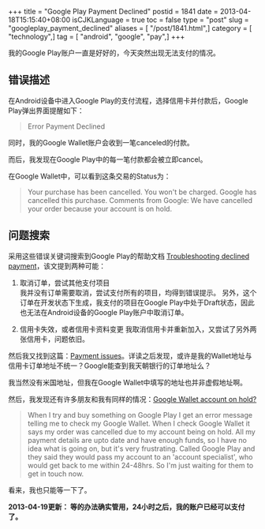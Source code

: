 +++
title = "Google Play Payment Declined"
postid = 1841
date = 2013-04-18T15:15:40+08:00
isCJKLanguage = true
toc = false
type = "post"
slug = "googleplay_payment_declined"
aliases = [ "/post/1841.html",]
category = [ "technology",]
tag = [ "android", "google", "pay",]
+++


我的Google Play账户一直是好好的，今天突然出现无法支付的情况。

## 错误描述

在Android设备中进入Google Play的支付流程，选择信用卡并付款后，Google Play弹出界面提醒如下：

>Error
>Payment Declined

同时，我的Google Wallet账户会收到一笔canceled的付款。

而后，我发现在Google Play中的每一笔付款都会被立即cancel。

在Google Wallet中，可以看到这条交易的Status为：

>Your purchase has been cancelled. You won't be charged.
>Google has cancelled this purchase.
>Comments from Google: We have cancelled your order because your account is on hold.

## 问题搜索

采用这些错误关键词搜索到Google Play的帮助文档 [Troubleshooting declined payment](http://support.google.com/googleplay/bin/answer.py?hl=en&answer=2405661)，该文提到两种可能：

1. 取消订单，尝试其他支付项目  
我并没有订单需要取消，尝试支付所有的项目，均得到错误提示。
另外，这个订单在开发状态下生成，我支付的项目在Google Play中处于Draft状态，因此也无法在Android设备的Google Play账户中取消订单。

2. 信用卡失效，或者信用卡资料变更
我取消信用卡并重新加入，又尝试了另外两张信用卡，问题依旧。


然后我又找到这篇：[Payment issues](http://support.google.com/googleplay/bin/answer.py?hl=en&answer=1267137)。详读之后发现，或许是我的Wallet地址与信用卡订单地址不统一？Google能查到我天朝银行的订单地址么？

我当然没有米国地址，但我在Google Wallet中填写的地址也并非虚假地址啊。

然后，我发现还有许多朋友和我有同样的情况：[Google Wallet account on hold?](http://forums.androidcentral.com/android-applications/213074-google-wallet-account-hold.html)

>When I try and buy something on Google Play I get an error message telling me to check my Google Wallet.
>When I check Google Wallet it says my order was cancelled due to my account being on hold.
>All my payment details are upto date and have enough funds, so I have no idea what is going on, but it's very frustrating. 
>Called Google Play and they said they would pass my account to an 'account specialist', who would get back to me within 24-48hrs. So I'm just waiting for them to get in touch now.

看来，我也只能等一下了。

**2013-04-19更新： 等的办法确实管用，24小时之后，我的账户已经可以支付了。**

